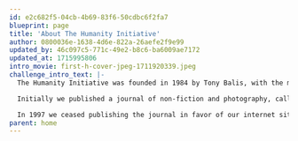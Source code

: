 ```yaml
---
id: e2c682f5-04cb-4b69-83f6-50cdbc6f2fa7
blueprint: page
title: 'About The Humanity Initiative'
author: 0800036e-1638-4d6e-822a-26aefe2f9e99
updated_by: 46c097c5-771c-49e2-b8c6-ba6009ae7172
updated_at: 1715995806
intro_movie: first-h-cover-jpeg-1711920339.jpeg
challenge_intro_text: |-
  The Humanity Initiative was founded in 1984 by Tony Balis, with the mission of "...encouraging people to understand this planet as our common home." 

  Initially we published a journal of non-fiction and photography, called 'humanity.' Our first contributor was His Holiness The Dalai Lama, who happily agreed, during a private audience, to Tony's request to write a letter to the children of the world. 

  In 1997 we ceased publishing the journal in favor of our internet site, www.humanity.org  --  which we have re-imagined this year to better address humankind's wilder and more urgent challenges.
parent: home
---
```

